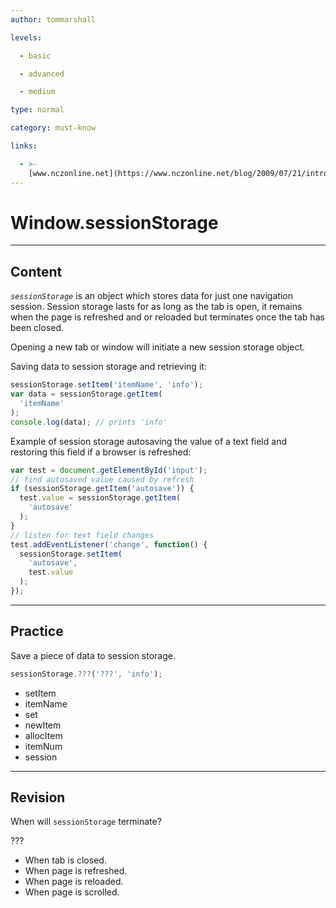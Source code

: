 ```yaml
---
author: tommarshall

levels:

  - basic

  - advanced

  - medium

type: normal

category: must-know

links:

  - >-
    [www.nczonline.net](https://www.nczonline.net/blog/2009/07/21/introduction-to-sessionstorage/){website}
---
```


# Window.sessionStorage

---

## Content

_`sessionStorage`_ is an object which stores data for just one navigation session. Session storage lasts for as long as the tab is open, it remains when the page is refreshed and or reloaded but terminates once the tab has been closed.

Opening a new tab or window will initiate a new session storage object.

Saving data to session storage and retrieving it:

```javascript
sessionStorage.setItem('itemName', 'info');
var data = sessionStorage.getItem(
  'itemName'
);
console.log(data); // prints 'info'
```

Example of session storage autosaving the value of a text field and restoring this field if a browser is refreshed:

```javascript
var test = document.getElementById('input');
// find autosaved value caused by refresh
if (sessionStorage.getItem('autosave')) {
  test.value = sessionStorage.getItem(
    'autosave'
  );
}
// listen for text field changes
test.addEventListener('change', function() {
  sessionStorage.setItem(
    'autosave',
    test.value
  );
});
```

---

## Practice

Save a piece of data to session storage.

```javascript
sessionStorage.???('???', 'info');
```

- setItem
- itemName
- set
- newItem
- allocItem
- itemNum
- session

---

## Revision

When will `sessionStorage` terminate?

???

- When tab is closed.
- When page is refreshed.
- When page is reloaded.
- When page is scrolled.
